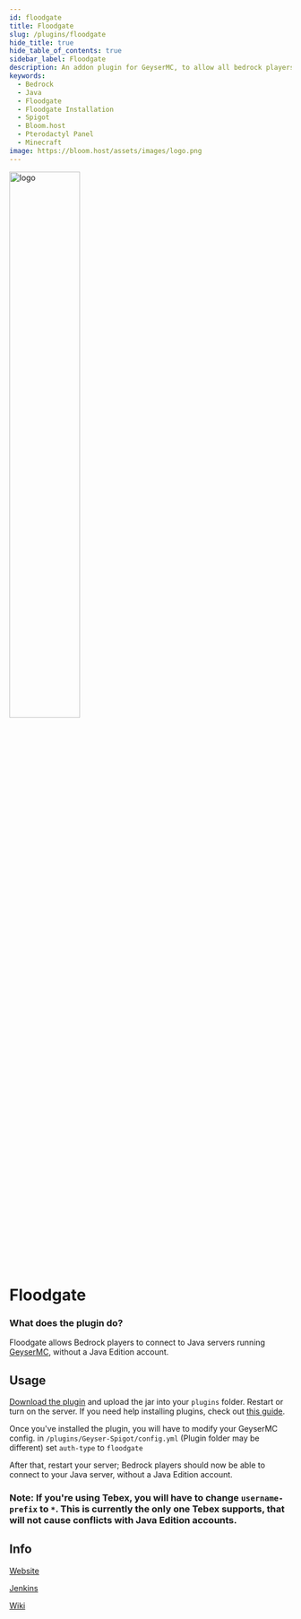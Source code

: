 ```yaml
---
id: floodgate
title: Floodgate
slug: /plugins/floodgate
hide_title: true
hide_table_of_contents: true
sidebar_label: Floodgate
description: An addon plugin for GeyserMC, to allow all bedrock players to join java servers, without a java account
keywords:
  - Bedrock
  - Java
  - Floodgate
  - Floodgate Installation
  - Spigot
  - Bloom.host
  - Pterodactyl Panel
  - Minecraft
image: https://bloom.host/assets/images/logo.png
---
```


<div class="text--center">
<img src="https://bloom.host/logo-white.svg" alt="logo" height="50%" width="50%"/>
<h1>Floodgate</h1>
</div>

### What does the plugin do?

Floodgate allows Bedrock players to connect to Java servers running [GeyserMC](https://docs.bloom.host/plugins/geysermc), without a Java Edition account.

## Usage

[Download the plugin](https://ci.opencollab.dev/job/GeyserMC/job/Floodgate/job/master/lastSuccessfulBuild/artifact/spigot/build/libs/floodgate-spigot.jar) and upload the jar into your `plugins` folder. Restart or turn on the server. If you need help installing plugins, check out [this guide](https://docs.bloom.host/installing-plugins).  

Once you've installed the plugin, you will have to modify your GeyserMC config. in `/plugins/Geyser-Spigot/config.yml` (Plugin folder may be different) set `auth-type` to `floodgate`

After that, restart your server; Bedrock players should now be able to connect to your Java server, without a Java Edition account.  

### Note: If you're using Tebex, you will have to change `username-prefix` to `*`. This is currently the only one Tebex supports, that will not cause conflicts with Java Edition accounts. 

## Info
[Website](https://geysermc.org/)  

[Jenkins](https://ci.opencollab.dev/job/GeyserMC/job/Floodgate/job/master/)  

[Wiki](https://github.com/GeyserMC/Floodgate/wiki)
